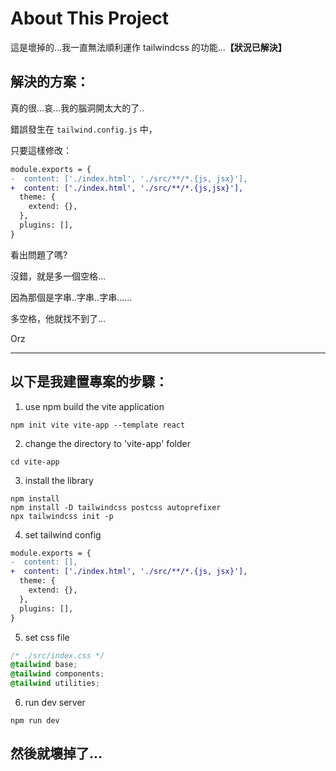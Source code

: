 # About This Project
這是壞掉的...我一直無法順利運作 tailwindcss 的功能...**【狀況已解決】**

## 解決的方案：

真的很...哀...我的腦洞開太大的了..

錯誤發生在 `tailwind.config.js` 中，

只要這樣修改：
```diff
module.exports = {
-  content: ['./index.html', './src/**/*.{js, jsx}'],
+  content: ['./index.html', './src/**/*.{js,jsx}'],
  theme: {
    extend: {},
  },
  plugins: [],
}
```

看出問題了嗎?

沒錯，就是多一個空格...

因為那個是字串..字串..字串......

多空格，他就找不到了...

Orz

---

## 以下是我建置專案的步驟：

1. use npm build the vite application
```shell
npm init vite vite-app --template react
```

2. change the directory to 'vite-app' folder
```shell
cd vite-app
```

3. install the library
```shell
npm install
npm install -D tailwindcss postcss autoprefixer
npx tailwindcss init -p
```

4. set tailwind config
```diff
module.exports = {
-  content: [],
+  content: ['./index.html', './src/**/*.{js, jsx}'],
  theme: {
    extend: {},
  },
  plugins: [],
}
```

5. set css file
```css
/* ./src/index.css */
@tailwind base;
@tailwind components;
@tailwind utilities;
```

6. run dev server
```shell
npm run dev
```

## **然後就壞掉了...**
